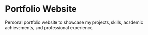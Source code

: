 # Portfolio Website

Personal portfolio website to showcase my projects, skills, academic achievements, and professional experience.